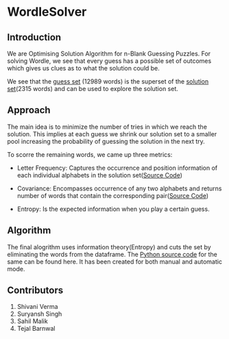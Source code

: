 # WordleSolver

## Introduction
We are Optimising Solution Algorithm for n-Blank Guessing Puzzles. For solving Wordle, we see that every guess has a possible set of outcomes which gives us clues as to what the solution could be.

We see that the [guess set](https://github.com/tejalbarnwal/WordleSolver/blob/main/datasets/valid_guesses.csv) (12989 words) is the superset of the [solution set](https://github.com/tejalbarnwal/WordleSolver/blob/main/datasets/valid_solutions.csv)(2315 words) and can be used to explore the solution set.  

## Approach
The main idea is to minimize the number of tries in which we reach the solution. This implies at each guess we shrink our solution set to a smaller pool increasing the probability of guessing the solution in the next try.

To scorre the remaining words, we came up three metrics:

* Letter Frequency: Captures the occurrence and position information of each individual alphabets in the solution set([Source Code](https://github.com/tejalbarnwal/WordleSolver/blob/main/dictionary_feature_finding.ipynb))

* Covariance: Encompasses occurrence of any two alphabets and returns number of words that contain the corresponding pair([Source Code](https://github.com/tejalbarnwal/WordleSolver/blob/main/covariance_finding.ipynb))

* Entropy: Is the expected information when you play a certain guess.

## Algorithm
The final alogrithm uses information theory(Entropy) and cuts the set by eliminating the words from the dataframe. The [Python source code](https://github.com/tejalbarnwal/WordleSolver/blob/main/wordle_interactive_solver.ipynb) for the same can be found here. It has been created for both manual and automatic mode.

## Contributors
1. Shivani Verma
2. Suryansh Singh
3. Sahil Malik
4. Tejal Barnwal